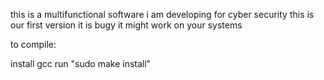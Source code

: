 this is a multifunctional software i am developing for cyber security
this is our first version it is bugy it might work on your systems

to compile:

install gcc
run "sudo make install"
